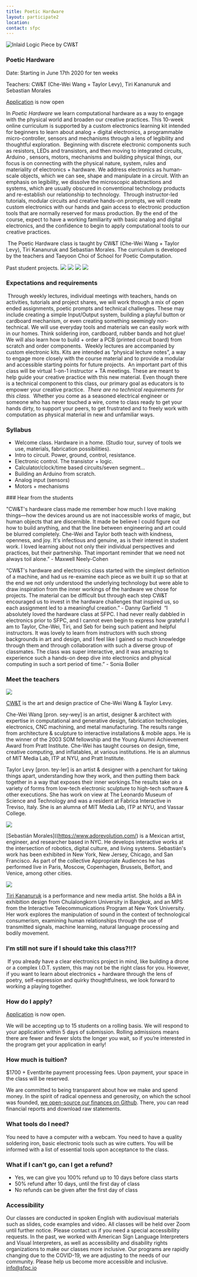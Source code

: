 ```yaml
---
title: Poetic Hardware 
layout: participate2
location:
contact: sfpc
---
```

![Inlaid Logic Piece by CW&T](/static/img/poetichardware/inlaidlogic.jpg) 

### Poetic Hardware 

Date: Starting in June 17th 2020 for ten weeks

Teachers: CW&T (Che-Wei Wang + Taylor Levy), Tiri Kananuruk and Sebastian Morales

[Application](https://airtable.com/shrPsncfUrezichzK) is now open 

​​In *Poetic Hardware* we learn computational hardware as a way to engage with the physical world and broaden our creative practices. This 10-week online curriculum is supported by a custom electronics learning kit intended for beginners to learn about analog + digital electronics, a programmable micro-controller, sensors and mechanisms through a lens of legibility and thoughtful exploration.
​​
​​Beginning with discrete electronic components such as resistors, LEDs and transistors, and then moving to integrated circuits, Arduino , sensors, motors, mechanisms and building physical things, our focus is on connecting with the physical nature, system, rules and materiality of electronics + hardware. We address electronics as human-scale objects, which we can see, shape and manipulate in a circuit. With an emphasis on legibility, we dissolve the microscopic abstractions and systems, which are usually obscured in conventional technology products and re-establish our relationship to technology.
​​
​​Through instructor-led tutorials, modular circuits and creative hands-on prompts, we will create custom electronics with our hands and gain access to electronic production tools that are normally reserved for mass production. By the end of the course, expect to have a working familiarity with basic analog and digital electronics, and the confidence to begin to apply computational tools to our creative practices.

​​
​​The Poetic Hardware class is taught by CW&T (Che-Wei Wang + Taylor Levy), Tiri Kananuruk and Sebastian Morales. The curriculum is developed by the teachers and Taeyoon Choi of School for Poetic Computation. 


Past student projects.
![](/static/img/poetichardware/L1550317.JPG) 
![](/static/img/poetichardware/L1550461.JPG)
![](/static/img/poetichardware/L1550634.JPG)
![](/static/img/poetichardware/L1550652.JPG) 
​

### ​​Expectations and requirements 
​​
​​Through weekly lectures, individual meetings with teachers, hands on activities, tutorials and project shares, we will work through a mix of open ended assignments, poetic prompts and technical challenges. These may include creating a simple Input/Output system, building a playful button or cardboard mechanism, or even creating something seemingly non-technical. We will use everyday tools and materials we can easily work with in our homes. Think soldering iron, cardboard, rubber bands and hot glue! We will also learn how to build + order a PCB (printed circuit board) from scratch and order components.
​​
​​Weekly lectures are accompanied by custom electronic kits. Kits are intended as “physical lecture notes”, a way to engage more closely with the course material and to provide a modular and accessible starting points for future projects. 
​​
​​An important part of this class will be virtual 1-on-1 instructor + TA meetings. These are meant to help guide your creative practice with this new material. Even though there is a technical component to this class, our primary goal as educators is to empower your creative practice. 
​​
*​​There are no technical requirements for this class.*
​​
​​Whether you come as a seasoned electrical engineer or someone who has never touched a wire, come to class ready to get your hands dirty, to support your peers, to get frustrated and to freely work with computation as physical material in new and unfamiliar ways.
​​
### Syllabus

- Welcome class. Hardware in a home. (Studio tour, survey of tools we use, materials, fabrication possibilities).
- Intro to circuit. Power, ground, control, resistance.
- Electronic control. The transistor + logic.
- Calculator/clock/time based circuits/seven segment…
- Building an Arduino from scratch.
- Analog input (sensors)
- Motors + mechanisms

​### Hear from the students

"CW&T's hardware class made me remember how much I love making things—how the devices around us are not inaccessible works of magic, but human objects that are discernible. It made be believe I could figure out how to build anything, and that the line between engineering and art could be blurred completely. Che-Wei and Taylor both teach with kindness, openness, and joy. It's infectious and genuine, as is their interest in student work. I loved learning about not only their individual perspectives and practices, but their partnership. That important reminder that we need not always toil alone.” - Maxwell Neely-Cohen

​​“CW&T's hardware and electronics class started with the simplest definition of a machine, and had us re-examine each piece as we built it up so that at the end we not only understood the underlying technology but were able to draw inspiration from the inner workings of the hardware we chose for projects. The material can be difficult but through each step CW&T encouraged us to invest in the hardware challenges that inspired us, so each assignment led to a meaningful creation.” - Danny Garfield
​​
​​“I absolutely loved the hardware class at SFPC. I had never really dabbled in electronics prior to SFPC, and I cannot even begin to express how grateful I am to Taylor, Che-Wei, Tiri, and Seb for being such patient and helpful instructors. It was lovely to learn from instructors with such strong backgrounds in art and design, and I feel like I gained so much knowledge through them and through collaboration with such a diverse group of classmates. The class was super interactive, and it was amazing to experience such a hands-on deep dive into electronics and physical computing in such a sort period of time.” - Sonia Boller
​

### Meet the teachers

![](/static/img/poetichardware/cwandt.jpg) 

[CW&T](https://cwandt.com/) is the art and design practice of Che-Wei Wang & Taylor Levy. 

Che-Wei Wang [pron. sey-wey] is an artist, designer & architect with expertise in computational and generative design, fabrication technologies, electronics, CNC machining, and metal manufacturing. The results range from architecture & sculpture to interactive installations & mobile apps. He is the winner of the 2003 SOM fellowship and the Young Alumni Achievement Award from Pratt Institute. Che-Wei has taught courses on design, time, creative computing, and inflatables, at various institutions. He is an alumnus of MIT Media Lab, ITP at NYU, and Pratt Institute.

Taylor Levy [pron. tey-ler] is an artist & designer with a penchant for taking things apart, understanding how they work, and then putting them back together in a way that exposes their inner workings.The results take on a variety of forms from low-tech electronic sculpture to high-tech software & other executions. She has work on view at The Leonardo Museum of Science and Technology and was a resident at Fabrica Interactive in Treviso, Italy. She is an alumna of MIT Media Lab, ITP at NYU, and Vassar College.

![](/static/img/poetichardware/symbiosis.gif) 

[Sebastián Morales]((https://www.adorevolution.com/) is a Mexican artist, engineer, and researcher based in NYC. He develops interactive works at the intersection of robotics, digital culture, and living systems. Sebastián's work has been exhibited in New York, New Jersey, Chicago, and San Francisco. As part of the collective Appropriate Audiences he has performed live in Paris, Moscow, Copenhagen, Brussels, Belfort, and Venice, among other cities. 

![](/static/img/poetichardware/tiri.jpg) 

[Tiri Kananuruk](http://xxx.tiri.xxx/) is a performance and new media artist. She holds a BA in exhibition design from Chulalongkorn University in Bangkok, and an MPS from the Interactive Telecommunications Program at New York University. Her work explores the manipulation of sound in the context of technological consumerism, examining human relationships through the use of transmitted signals, machine learning, natural language processing and bodily movement.  

### ​​I’m still not sure if I should take this class?!!?
​​
​​If you already have a clear electronics project in mind, like building a drone or a complex I.O.T. system, this may not be the right class for you. However, if you want to learn about electronics + hardware through the lens of poetry, self-expression and quirky thoughtfulness, we look forward to working a playing together.

### How do I apply?
 
[Application](https://airtable.com/shrPsncfUrezichzK) is now open. 

We will be accepting up to 15 students on a rolling basis. We will respond to your application within 5 days of submission. Rolling admissions means there are fewer and fewer slots the longer you wait, so if you’re interested in the program get your application in early!
​

### How much is tuition?
$1700 + Eventbrite payment processing fees. Upon payment, your space in the class will be reserved.

We are committed to being transparent about how we make and spend money. In the spirit of radical openness and generosity, on which the school was founded, [we open-source our finances on Github](https://github.com/sfpc/finance-and-administration). There, you can read financial reports and download raw statements.

### What tools do I need?

You need to have a computer with a webcam. You need to have a quality soldering iron, basic electronic tools such as wire cutters. You will be informed with a list of essential tools upon acceptance to the class. 

### What if I can’t go, can I get a refund?
- Yes, we can give you 100% refund up to 10 days before class starts
- 50% refund after 10 days, until the first day of class
- No refunds can be given after the first day of class
 
### Accessibility 

Our classes are conducted in spoken English with audiovisual materials such as slides, code examples and video. All classes will be held over Zoom until further notice. Please contact us if you need a special accessibility requests. In the past, we worked with American Sign Language Interpreters and Visual Interpreters, as well as accessibility and disability rights organizations to make our classes more inclusive. Our programs are rapidly changing due to the COVID-19, we are adjusting to the needs of our community. Please help us become more accessible and inclusive. info@sfpc.io



 

 
 